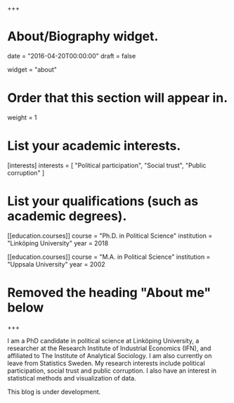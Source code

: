 +++
# About/Biography widget.

date = "2016-04-20T00:00:00"
draft = false

widget = "about"

# Order that this section will appear in.
weight = 1

# List your academic interests.
[interests]
  interests = [
    "Political participation",
    "Social trust",
    "Public corruption"
  ]

# List your qualifications (such as academic degrees).
[[education.courses]]
  course = "Ph.D. in Political Science"
  institution = "Linköping University"
  year = 2018

[[education.courses]]
  course = "M.A. in Political Science"
  institution = "Uppsala University"
  year = 2002

# Removed the heading "About me" below

+++


I am a PhD candidate in political science at Linköping University, a researcher at the Research Institute of Industrial Economics (IFN), and affiliated to The Institute of Analytical Sociology. I am also currently on leave from Statistics Sweden. My research interests include political participation, social trust and public corruption. I also have an interest in statistical methods and visualization of data.

This blog is under development. 
 
